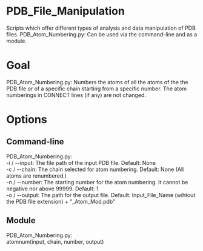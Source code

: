 # PDB_File_Manipulation
Scripts which offer different types of analysis and data manipulation of PDB files.
PDB_Atom_Numbering.py: Can be used via the command-line and as a module.

# Goal
PDB_Atom_Numbering.py: Numbers the atoms of all the atoms of the the PDB file or of a specific chain starting from a specific number. The atom numberings in CONNECT lines (if any) are not changed.

# Options
## Command-line
PDB_Atom_Numbering.py:<br />
-i / --input: The file path of the input PDB file. Default: None<br />
-c / --chain: The chain selected for atom numbering. Default: None (All atoms are renumbered.)<br />
-n / --number: The starting number for the atom numbering. It cannot be negative nor above 99999. Default: 1<br />
-o / --output: The path for the output file. Default: Input_File_Name (wihtout the PDB file extension) + "_Atom_Mod.pdb" 

## Module
PDB_Atom_Numbering.py:<br />
atomnum(input, chain, number, output)
